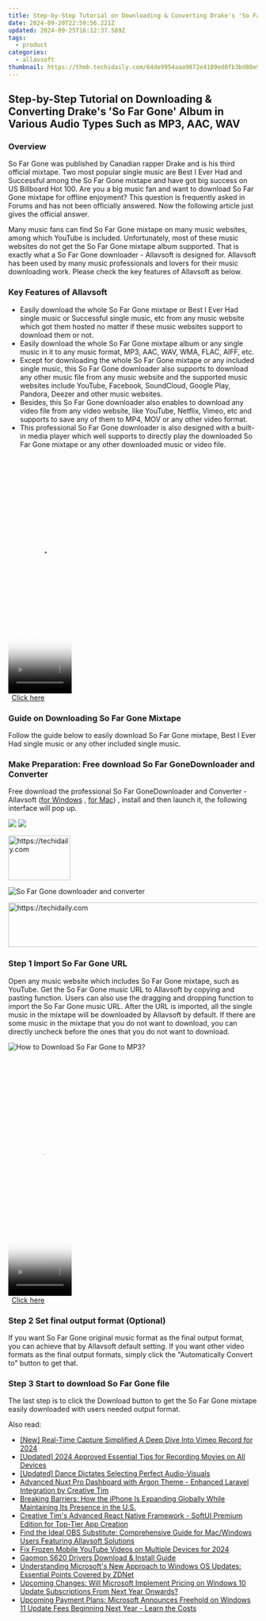 ```yaml
---
title: Step-by-Step Tutorial on Downloading & Converting Drake's 'So Far Gone' Album in Various Audio Types Such as MP3, AAC, WAV
date: 2024-09-20T22:59:56.221Z
updated: 2024-09-25T16:12:37.589Z
tags:
  - product
categories:
  - allavsoft
thumbnail: https://thmb.techidaily.com/64de9954aaa9872e4109ed0fb3bd88e929af8b2024c5f17c9a376420ca579cf7.jpg
---
```


## Step-by-Step Tutorial on Downloading & Converting Drake's 'So Far Gone' Album in Various Audio Types Such as MP3, AAC, WAV

### Overview

So Far Gone was published by Canadian rapper Drake and is his third official mixtape. Two most popular single music are Best I Ever Had and Successful among the So Far Gone mixtape and have got big success on US Billboard Hot 100\. Are you a big music fan and want to download So Far Gone mixtape for offline enjoyment? This question is frequently asked in Forums and has not been officially answered. Now the following article just gives the official answer.

Many music fans can find So Far Gone mixtape on many music websites, among which YouTube is included. Unfortunately, most of these music websites do not get the So Far Gone mixtape album supported. That is exactly what a So Far Gone downloader - Allavsoft is designed for. Allavsoft has been used by many music professionals and lovers for their music downloading work. Please check the key features of Allavsoft as below.

### Key Features of Allavsoft

* Easily download the whole So Far Gone mixtape or Best I Ever Had single music or Successful single music, etc from any music website which got them hosted no matter if these music websites support to download them or not.
* Easily download the whole So Far Gone mixtape album or any single music in it to any music format, MP3, AAC, WAV, WMA, FLAC, AIFF, etc.
* Except for downloading the whole So Far Gone mixtape or any included single music, this So Far Gone downloader also supports to download any other music file from any music website and the supported music websites include YouTube, Facebook, SoundCloud, Google Play, Pandora, Deezer and other music websites.
* Besides, this So Far Gone downloader also enables to download any video file from any video website, like YouTube, Netflix, Vimeo, etc and supports to save any of them to MP4, MOV or any other video format.
* This professional So Far Gone downloader is also designed with a built-in media player which well supports to directly play the downloaded So Far Gone mixtape or any other downloaded music or video file.

<!-- affiliate ads begin -->
<span id="1975648">
					<video width="128" height="480" style="cursor:pointer"
           poster="//a.impactradius-go.com/display-clicktoplayimage/1975648.png"
           onclick="if(!this.playClicked){this.play();this.setAttribute('controls',true);this.playClicked=true;}">
	   <source src="//a.impactradius-go.com/display-ad/22993-1975648">
	   <img src="//a.impactradius-go.com/display-clicktoplayimage/1975648.png" style="border: none; height: 100%; width: 100%; object-fit: contain">
	</video>
	<div style="width:80px;text-align:center"><a href="javascript:window.open(decodeURIComponent('https%3A%2F%2Fhomestyler.sjv.io%2Fc%2F5597632%2F1975648%2F22993'), '_blank');void(0);">Click here</a></div>
</span>
<img height="0" width="0" src="https://imp.pxf.io/i/5597632/1975648/22993" style="position:absolute;visibility:hidden;" border="0" />
<!-- affiliate ads end -->

### Guide on Downloading So Far Gone Mixtape

Follow the guide below to easily download So Far Gone mixtape, Best I Ever Had single music or any other included single music.

### Make Preparation: Free download So Far GoneDownloader and Converter

Free download the professional So Far GoneDownloader and Converter - Allavsoft ([for Windows](https://tools.techidaily.com/allavsoft/products/) , [for Mac](https://tools.techidaily.com/allavsoft/products/)) , install and then launch it, the following interface will pop up.

[![](https://www.allavsoft.com/how-to/../images/how-to/free-download-win.jpg)](https://tools.techidaily.com/allavsoft/products/) [![](https://www.allavsoft.com/how-to/../images/how-to/free-download-mac.jpg)](https://tools.techidaily.com/allavsoft/products/)

<!-- affiliate ads begin -->
<a href="https://aligracehair.sjv.io/c/5597632/2135365/19272" target="_top" id="2135365">
  <img src="//a.impactradius-go.com/display-ad/19272-2135365" border="0" alt="https://techidaily.com" width="125" height="90"/>
</a>
<img height="0" width="0" src="https://aligracehair.sjv.io/i/5597632/2135365/19272" style="position:absolute;visibility:hidden;" border="0" />
<!-- affiliate ads end -->

![So Far Gone downloader and converter](https://www.allavsoft.com/how-to/../images/allavsoft/screen-shot-600.jpg)

<!-- affiliate ads begin -->
<a href="https://ephamedtechinc.pxf.io/c/5597632/2137207/26400" target="_top" id="2137207">
  <img src="//a.impactradius-go.com/display-ad/26400-2137207" border="0" alt="https://techidaily.com" width="728" height="90"/>
</a>
<img height="0" width="0" src="https://ephamedtechinc.pxf.io/i/5597632/2137207/26400" style="position:absolute;visibility:hidden;" border="0" />
<!-- affiliate ads end -->

### Step 1 Import So Far Gone URL

Open any music website which includes So Far Gone mixtape, such as YouTube. Get the So Far Gone music URL to Allavsoft by copying and pasting function. Users can also use the dragging and dropping function to import the So Far Gone music URL. After the URL is imported, all the single music in the mixtape will be downloaded by Allavsoft by default. If there are some music in the mixtape that you do not want to download, you can directly uncheck before the ones that you do not want to download.

![How to Download So Far Gone to MP3?](https://www.allavsoft.com/how-to/../images/how-to/download-rtmp-video/download-rtmp-video.jpg)

<!-- affiliate ads begin -->
<span id="1977028">
					<video width="128" height="480" style="cursor:pointer"
           poster="//a.impactradius-go.com/display-clicktoplayimage/1977028.png"
           onclick="if(!this.playClicked){this.play();this.setAttribute('controls',true);this.playClicked=true;}">
	   <source src="//a.impactradius-go.com/display-ad/22993-1977028">
	   <img src="//a.impactradius-go.com/display-clicktoplayimage/1977028.png" style="border: none; height: 100%; width: 100%; object-fit: contain">
	</video>
	<div style="width:80px;text-align:center"><a href="javascript:window.open(decodeURIComponent('https%3A%2F%2Fhomestyler.sjv.io%2Fc%2F5597632%2F1977028%2F22993'), '_blank');void(0);">Click here</a></div>
</span>
<img height="0" width="0" src="https://imp.pxf.io/i/5597632/1977028/22993" style="position:absolute;visibility:hidden;" border="0" />
<!-- affiliate ads end -->

### Step 2 Set final output format (Optional)

If you want So Far Gone original music format as the final output format, you can achieve that by Allavsoft default setting. If you want other video formats as the final output formats, simply click the "Automatically Convert to" button to get that.

### Step 3 Start to download So Far Gone file

The last step is to click the Download button to get the So Far Gone mixtape easily downloaded with users needed output format.

<ins class="adsbygoogle"
     style="display:block"
     data-ad-format="autorelaxed"
     data-ad-client="ca-pub-7571918770474297"
     data-ad-slot="1223367746"></ins>

<ins class="adsbygoogle"
     style="display:block"
     data-ad-client="ca-pub-7571918770474297"
     data-ad-slot="8358498916"
     data-ad-format="auto"
     data-full-width-responsive="true"></ins>

<span class="atpl-alsoreadstyle">Also read:</span>
<div><ul>
<li><a href="https://vimeo-videos.techidaily.com/new-real-time-capture-simplified-a-deep-dive-into-vimeo-record-for-2024/"><u>[New] Real-Time Capture Simplified A Deep Dive Into Vimeo Record for 2024</u></a></li>
<li><a href="https://remote-screen-capture.techidaily.com/updated-2024-approved-essential-tips-for-recording-movies-on-all-devices/"><u>[Updated] 2024 Approved Essential Tips for Recording Movies on All Devices</u></a></li>
<li><a href="https://youtube-lab.techidaily.com/ed-dance-dictates-selecting-perfect-audio-visuals/"><u>[Updated] Dance Dictates Selecting Perfect Audio-Visuals</u></a></li>
<li><a href="https://win-fantastic.techidaily.com/advanced-nuxt-pro-dashboard-with-argon-theme-enhanced-laravel-integration-by-creative-tim/"><u>Advanced Nuxt Pro Dashboard with Argon Theme - Enhanced Laravel Integration by Creative Tim</u></a></li>
<li><a href="https://os-tips.techidaily.com/breaking-barriers-how-the-iphone-is-expanding-globally-while-maintaining-its-presence-in-the-us/"><u>Breaking Barriers: How the iPhone Is Expanding Globally While Maintaining Its Presence in the U.S.</u></a></li>
<li><a href="https://win-fantastic.techidaily.com/creative-tims-advanced-react-native-framework-softui-premium-edition-for-top-tier-app-creation/"><u>Creative Tim's Advanced React Native Framework - SoftUI Premium Edition for Top-Tier App Creation</u></a></li>
<li><a href="https://discover-fantastic.techidaily.com/find-the-ideal-obs-substitute-comprehensive-guide-for-macwindows-users-featuring-allavsoft-solutions/"><u>Find the Ideal OBS Substitute: Comprehensive Guide for Mac/Windows Users Featuring Allavsoft Solutions</u></a></li>
<li><a href="https://facebook-video-files.techidaily.com/fix-frozen-mobile-youtube-videos-on-multiple-devices-for-2024/"><u>Fix Frozen Mobile YouTube Videos on Multiple Devices for 2024</u></a></li>
<li><a href="https://driver-install.techidaily.com/gaomon-s620-drivers-download-and-install-guide/"><u>Gaomon S620 Drivers Download & Install Guide</u></a></li>
<li><a href="https://win-fantastic.techidaily.com/understanding-microsofts-new-approach-to-windows-os-updates-essential-points-covered-by-zdnet/"><u>Understanding Microsoft's New Approach to Windows OS Updates: Essential Points Covered by ZDNet</u></a></li>
<li><a href="https://win-fantastic.techidaily.com/upcoming-changes-will-microsoft-implement-pricing-on-windows-10-update-subscriptions-from-next-year-onwards/"><u>Upcoming Changes: Will Microsoft Implement Pricing on Windows 10 Update Subscriptions From Next Year Onwards?</u></a></li>
<li><a href="https://win-fantastic.techidaily.com/upcoming-payment-plans-microsoft-announces-freehold-on-windows-11-update-fees-beginning-next-year-learn-the-costs/"><u>Upcoming Payment Plans: Microsoft Announces Freehold on Windows 11 Update Fees Beginning Next Year - Learn the Costs</u></a></li>
</ul></div>

